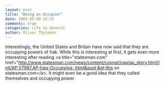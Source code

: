 ```yaml
---
layout: post
title: "Being an Occupier"
date: 2003-05-09 22:33
comments: true
categories: Life in General
author: Oliver Thylmann
---
```



Interestingly, the United States and Britain have now said that they are occupying powers of Irak. While this is interesting at first, it gets even more interesting after reading &lt;a title=&quot;statesman.com&quot; href=&quot;http://www.statesman.com/news/content/coxnet/iraq/ap_story.html/Intl/AP.V7987.AP-Iraq-Occupying-.html&quot;&gt;this on statesman.com&lt;/a&gt;. It might even be a good idea that they called themselves and occupying power.


